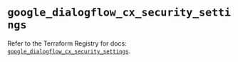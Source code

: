 # `google_dialogflow_cx_security_settings`

Refer to the Terraform Registry for docs: [`google_dialogflow_cx_security_settings`](https://registry.terraform.io/providers/hashicorp/google-beta/6.14.0/docs/resources/google_dialogflow_cx_security_settings).
